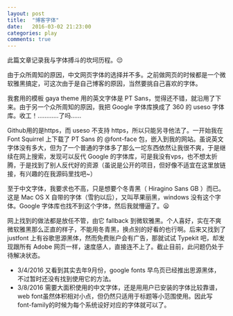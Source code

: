 ```yaml
---
layout: post
title:  "博客字体"
date:   2016-03-02 21:23:00
categories: play
comments: true
---
```


此篇文章记录我与字体搏斗的坎坷历程。:pensive:

由于众所周知的原因，中文网页字体的选择并不多。之前做网页的时候都是一个微软雅黑搞定，可这次由于是自己博客的原因，当然要挑自己喜欢的字体。

<!--more-->

我套用的模板 gaya theme 用的英文字体是 PT Sans，觉得还不错，就沿用了下来。由于另一个众所周知的原因，我把 Google 字体库换成了 360 的 useso 字体库。收工！…………了吗……

Github用的是https，而 useso 不支持 https，所以只能另寻他法了。一开始我在 Font Squirrel 上下载了 PT Sans 的 @font-face 包，嵌入到我的网站。虽说英文字体没有多大，但为了一个普通的字体多了那么一坨东西依然让我很不爽，于是继续在网上搜索，发现可以反代 Google 的字体库，可是我没有vps，也不想太折腾，于是找到了别人反代好的资源（虽说是公开的项目，但好像不适宜在这里放链接，有兴趣的在我源码里找吧~）

至于中文字体，我要求也不高，只是想要个冬青黑（ Hiragino Sans GB ）而已。这是 Mac OS X 自带的字体（雪豹以后），又叫苹果丽黑，windows 没有这个字体。Google 字体库也找不到这个字体，然后我就懵逼了。:frowning:

网上找到的做法都是放任不管，由它 fallback 到微软雅黑。个人喜好，实在不爽微软雅黑那么正直的样子，不能用冬青黑，换点别的好看的也行啊。后来又找到了 justfont 上有谷歌思源黑体，然而免费账户会有广告，那就试试 Typekit 吧，却发现跟所有 Adobe 网页一样，速度感人，直接连不上了。截止目前，此问题仍处于待解决状态。

- 3/4/2016 又看到其实去年9月份，google fonts 早鸟页已经推出思源黑体，不过暂时还没有找到使用它的方法。
- 3/8/2016 需要大面积使用的中文字体，还是用用户已安装的字体比较靠谱，web font虽然体积相对小点，但仍然只适用于标题等小范围使用。因此写font-family的时候为每个系统设好对应的字体就可以了。
 





